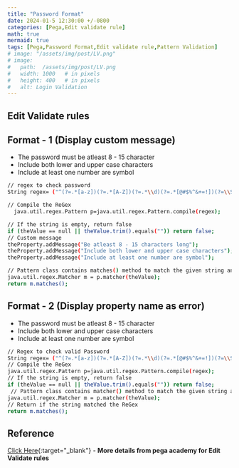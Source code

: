 ```yaml
---
title: "Password Format"
date: 2024-01-5 12:30:00 +/-0800   
categories: [Pega,Edit validate rule]
math: true
mermaid: true
tags: [Pega,Password Format,Edit validate rule,Pattern Validation]
# image: "/assets/img/post/LV.png"
# image:
#   path:  /assets/img/post/LV.png
#   width: 1000   # in pixels
#   height: 400   # in pixels
#   alt: Login Validation
---
```

<!-- ## Video Tutorial

<div style="text-align: center;">
    <img src="/assets/img/post/LV.png" alt="Your GIF" width="560" height="315">
</div> -->

## Edit Validate rules
## Format - 1 (Display custom message)
* The password must be atleast 8 - 15 character
* Include both lower and upper case characters
* Include at least one number are symbol

```bash
// regex to check password
String regex= ("^(?=.*[a-z])(?=.*[A-Z])(?=.*\\d)(?=.*[@#$%^&+=!])(?=\\S+$).{8,15}$");

// Compile the ReGex
  java.util.regex.Pattern p=java.util.regex.Pattern.compile(regex);

// If the string is empty, return false
if (theValue == null || theValue.trim().equals("")) return false;
// Custom message
theProperty.addMessage("Be atleast 8 - 15 characters long");
theProperty.addMessage("Include both lower and upper case characters");
theProperty.addMessage("Include at least one number are symbol");

// Pattern class contains matches() method to match the given string and regular expression
java.util.regex.Matcher m = p.matcher(theValue);
return m.matches();
```
## Format - 2 (Display property name as error)
* The password must be atleast 8 - 15 character
* Include both lower and upper case characters
* Include at least one number are symbol

```bash
// Regex to check valid Password  
String regex= ("^(?=.*[a-z])(?=.*[A-Z])(?=.*\\d)(?=.*[@#$%^&+=!])(?=\\S+$).{8,15}$");
// Compile the ReGex 
java.util.regex.Pattern p=java.util.regex.Pattern.compile(regex); 
// If the string is empty, return false 
if (theValue == null || theValue.trim().equals("")) return false;
 // Pattern class contains matcher() method to match the given string and the regular expression 
java.util.regex.Matcher m = p.matcher(theValue); 
// Return if the string matched the ReGex 
return m.matches();
```

## Reference 
[Click Here](https://docs-previous.pega.com/reference/87/about-edit-validate-rules?){:target="_blank"} - **More details from pega academy for Edit Validate rules** 